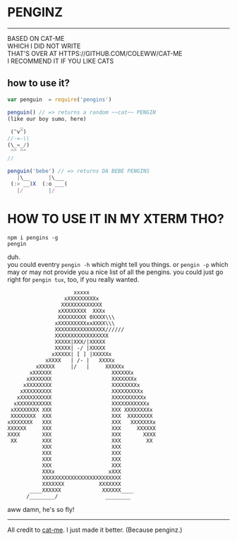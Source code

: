 # PENGINZ

----------------

BASED ON CAT-ME  
WHICH I DID NOT WRITE  
THAT'S OVER AT HTTPS://GITHUB.COM/COLEWW/CAT-ME  
I RECOMMEND IT IF YOU LIKE CATS  

## how to use it?

```javascript
var penguin  = require('pengins')

penguin() // => returns a random ~~cat~~ PENGIN  
(like our boy sumo, here)  
    _
 (^v^)    
//-=-\\   
(\_=_/)   
 ^^ ^^    
//

penguin('bebe') // => returns DA BEBE PENGINS  
   |\__      |\___     
 (:> __)X  (:o ___(    
   |/        |/        
```

# HOW TO USE IT IN MY XTERM THO?

```
npm i pengins -g  
pengin  

```
duh.  
you could eventry `pengin -h` which might tell you things. or `pengin -p` which may or may not provide you a nice list of all the pengins. you could just go right for `pengin tux`, too, if you really wanted.

```
                     xxxxx   
                  xXXXXXXXXXx   
                 XXXXXXXXXXXXX   
                xXXXXXXXX  XXXx   
                XXXXXXXXX 0XXXX\\\   
               xXXXXXXXXXxxXXXX\\\   
               XXXXXXXXXXXXXXXX//////    
               XXXXXXXXXXXXXXXXX   
               XXXXX|XXX/|XXXXX   
               XXXXX| -/ |XXXXX   
              xXXXXX| [ ] |XXXXXx   
            xXXXX   | /- |   XXXXx   
         xXXXXX     |/   |     XXXXXx   
       xXXXXXX                   XXXXXXx   
      xXXXXXXX                   XXXXXXXx   
     xXXXXXXXX                   XXXXXXXXx   
    xXXXXXXXXX                   XXXXXXXXXx   
   xXXXXXXXXXX                   XXXXXXXXXXx   
  xXXXXXXXXXXX                   XXXXXXXXXXXx   
 xXXXXXXXX XXX                   XXX XXXXXXXXx   
 XXXXXXXX  XXX                   XXX  XXXXXXXX   
xXXXXXXX   XXX                   XXX   XXXXXXXx   
XXXXXX     XXX                   XXX     XXXXXX   
XXXX       XXX                   XXX       XXXX   
 XX        XXX                   XXX        XX   
           XXX                   XXX   
           XXX                   XXX   
           XXX                   XXX   
           XXX                   XXX   
           XXXx                 xXXX   
           XXXXXXXXXXXXXXXXXXXXXXXXX   
           XXXXXXX           XXXXXXX   
       ____XXXXXX             XXXXXX____   
      /________/               ________   

```

aww damn, he's so fly!  


--------

All credit to [cat-me](https://github.com/coleww/cat-me/). I just made it better. (Because penginz.)

